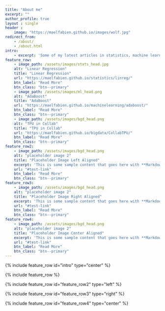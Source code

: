 ```yaml
---
title: "About me"
excerpt: ""
author_profile: true
layout : single
header :
    image: "https://maelfabien.github.io/images/wolf.jpg"
redirect_from: 
    - /about/
    - /about.html
intro: 
    - excerpt: 'Some of my latest articles in statistics, machine learning, deep learning or big data analytics. `type="center"`'
feature_row:
    - image_path: /assets/images/stats_head.jpg
    alt: "Linear Regression"
    title: "Linear Regression"
    url: "https://maelfabien.github.io/statistics/linreg/"
    btn_label: "Read More"
    btn_class: "btn--primary"
    - image_path: /assets/images/ml_head.png
    alt: "AdaBoost"
    title: "AdaBoost"
    url: "https://maelfabien.github.io/machinelearning/adaboost/"
    btn_label: "Read More"
    btn_class: "btn--primary"
    - image_path: /assets/images/bgd_head.png
    alt: "TPU in Collab"
    title: "TPU in Collab"
    url: "https://maelfabien.github.io/bigdata/CollabTPU/"
    btn_label: "Read More"
    btn_class: "btn--primary"
feature_row2:
    - image_path: /assets/images/bgd_head.png
    alt: "placeholder image 2"
    title: "Placeholder Image Left Aligned"
    excerpt: 'This is some sample content that goes here with **Markdown** formatting. Left aligned with `type="left"`'
    url: "#test-link"
    btn_label: "Read More"
    btn_class: "btn--primary"
feature_row3:
    - image_path: /assets/images/bgd_head.png
    alt: "placeholder image 2"
    title: "Placeholder Image Right Aligned"
    excerpt: 'This is some sample content that goes here with **Markdown** formatting. Right aligned with `type="right"`'
    url: "#test-link"
    btn_label: "Read More"
    btn_class: "btn--primary"
feature_row4:
    - image_path: /assets/images/bgd_head.png
    alt: "placeholder image 2"
    title: "Placeholder Image Center Aligned"
    excerpt: 'This is some sample content that goes here with **Markdown** formatting. Centered with `type="center"`'
    url: "#test-link"
    btn_label: "Read More"
    btn_class: "btn--primary"
---
```


{% include feature_row id="intro" type="center" %}

{% include feature_row %}

{% include feature_row id="feature_row2" type="left" %}

{% include feature_row id="feature_row3" type="right" %}

{% include feature_row id="feature_row4" type="center" %}
